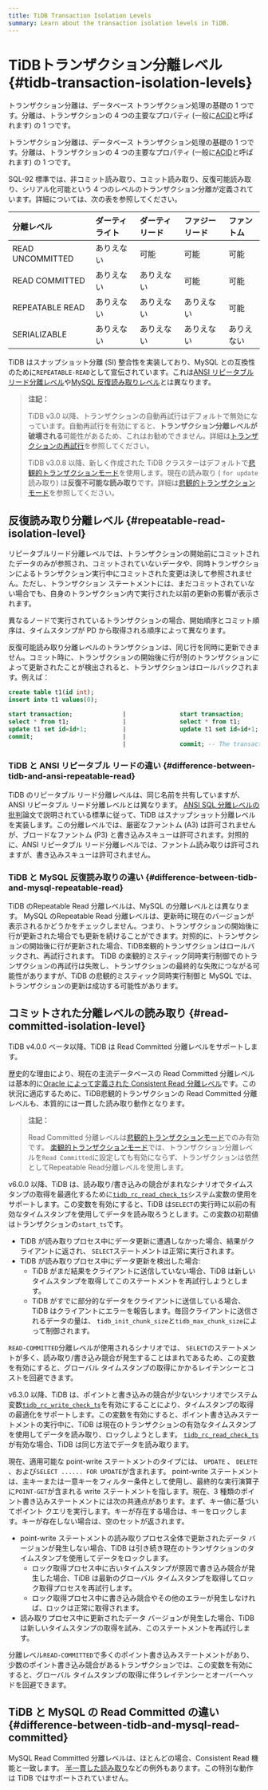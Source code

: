 ```yaml
---
title: TiDB Transaction Isolation Levels
summary: Learn about the transaction isolation levels in TiDB.
---
```


# TiDBトランザクション分離レベル {#tidb-transaction-isolation-levels}

<CustomContent platform="tidb">

トランザクション分離は、データベース トランザクション処理の基礎の 1 つです。分離は、トランザクションの 4 つの主要なプロパティ (一般に[ACID](/glossary.md#acid)と呼ばれます) の 1 つです。

</CustomContent>

<CustomContent platform="tidb-cloud">

トランザクション分離は、データベース トランザクション処理の基礎の 1 つです。分離は、トランザクションの 4 つの主要なプロパティ (一般に[ACID](/tidb-cloud/tidb-cloud-glossary.md#acid)と呼ばれます) の 1 つです。

</CustomContent>

SQL-92 標準では、非コミット読み取り、コミット読み取り、反復可能読み取り、シリアル化可能という 4 つのレベルのトランザクション分離が定義されています。詳細については、次の表を参照してください。

| 分離レベル            | ダーティライト | ダーティリード | ファジーリード | ファントム |
| :--------------- | :------ | :------ | :------ | :---- |
| READ UNCOMMITTED | ありえない   | 可能      | 可能      | 可能    |
| READ COMMITTED   | ありえない   | ありえない   | 可能      | 可能    |
| REPEATABLE READ  | ありえない   | ありえない   | ありえない   | 可能    |
| SERIALIZABLE     | ありえない   | ありえない   | ありえない   | ありえない |

TiDB はスナップショット分離 (SI) 整合性を実装しており、MySQL との互換性のために`REPEATABLE-READ`として宣伝されています。これは[ANSI リピータブルリード分離レベル](#difference-between-tidb-and-ansi-repeatable-read)や[MySQL 反復読み取りレベル](#difference-between-tidb-and-mysql-repeatable-read)とは異なります。

> **注記：**
>
> TiDB v3.0 以降、トランザクションの自動再試行はデフォルトで無効になっています。自動再試行を有効にすると、**トランザクション分離レベルが破壊される**可能性があるため、これはお勧めできません。詳細は[トランザクションの再試行](/optimistic-transaction.md#automatic-retry)を参照してください。
>
> TiDB v3.0.8 以降、新しく作成された TiDB クラスターはデフォルトで[悲観的トランザクションモード](/pessimistic-transaction.md)を使用します。現在の読み取り ( `for update`読み取り) は**反復不可能な読み取り**です。詳細は[悲観的トランザクションモード](/pessimistic-transaction.md)を参照してください。

## 反復読み取り分離レベル {#repeatable-read-isolation-level}

リピータブルリード分離レベルでは、トランザクションの開始前にコミットされたデータのみが参照され、コミットされていないデータや、同時トランザクションによるトランザクション実行中にコミットされた変更は決して参照されません。ただし、トランザクション ステートメントには、まだコミットされていない場合でも、自身のトランザクション内で実行された以前の更新の影響が表示されます。

異なるノードで実行されているトランザクションの場合、開始順序とコミット順序は、タイムスタンプが PD から取得される順序によって異なります。

反復可能読み取り分離レベルのトランザクションは、同じ行を同時に更新できません。コミット時に、トランザクションの開始後に行が別のトランザクションによって更新されたことが検出されると、トランザクションはロールバックされます。例えば：

```sql
create table t1(id int);
insert into t1 values(0);

start transaction;              |               start transaction;
select * from t1;               |               select * from t1;
update t1 set id=id+1;          |               update t1 set id=id+1; -- In pessimistic transactions, the `update` statement executed later waits for the lock until the transaction holding the lock commits or rolls back and releases the row lock.
commit;                         |
                                |               commit; -- The transaction commit fails and rolls back. Pessimistic transactions can commit successfully.
```

### TiDB と ANSI リピータブル リードの違い {#difference-between-tidb-and-ansi-repeatable-read}

TiDB のリピータブル リード分離レベルは、同じ名前を共有していますが、ANSI リピータブル リード分離レベルとは異なります。 [ANSI SQL 分離レベルの批判](https://www.microsoft.com/en-us/research/wp-content/uploads/2016/02/tr-95-51.pdf)論文で説明されている標準に従って、TiDB はスナップショット分離レベルを実装します。この分離レベルでは、厳密なファントム (A3) は許可されませんが、ブロードなファントム (P3) と書き込みスキューは許可されます。対照的に、ANSI リピータブル リード分離レベルでは、ファントム読み取りは許可されますが、書き込みスキューは許可されません。

### TiDB と MySQL 反復読み取りの違い {#difference-between-tidb-and-mysql-repeatable-read}

TiDB のRepeatable Read 分離レベルは、MySQL の分離レベルとは異なります。 MySQL のRepeatable Read 分離レベルは、更新時に現在のバージョンが表示されるかどうかをチェックしません。つまり、トランザクションの開始後に行が更新された場合でも更新を続けることができます。対照的に、トランザクションの開始後に行が更新された場合、TiDB楽観的トランザクションはロールバックされ、再試行されます。 TiDB の楽観的ミスティック同時実行制御でのトランザクションの再試行は失敗し、トランザクションの最終的な失敗につながる可能性がありますが、TiDB の悲観的ミスティック同時実行制御と MySQL では、トランザクションの更新は成功する可能性があります。

## コミットされた分離レベルの読み取り {#read-committed-isolation-level}

TiDB v4.0.0 ベータ以降、TiDB は Read Committed 分離レベルをサポートします。

歴史的な理由により、現在の主流データベースの Read Committed 分離レベルは基本的に[Oracle によって定義された Consistent Read 分離レベル](https://docs.oracle.com/cd/B19306_01/server.102/b14220/consist.htm)です。この状況に適応するために、TiDB悲観的トランザクションの Read Committed 分離レベルも、本質的には一貫した読み取り動作となります。

> **注記：**
>
> Read Committed 分離レベルは[悲観的トランザクションモード](/pessimistic-transaction.md)でのみ有効です。 [楽観的トランザクションモード](/optimistic-transaction.md)では、トランザクション分離レベルを`Read Committed`に設定しても有効にならず、トランザクションは依然としてRepeatable Read分離レベルを使用します。

v6.0.0 以降、TiDB は、読み取り/書き込みの競合がまれなシナリオでタイムスタンプの取得を最適化するために[`tidb_rc_read_check_ts`](/system-variables.md#tidb_rc_read_check_ts-new-in-v600)システム変数の使用をサポートします。この変数を有効にすると、TiDB は`SELECT`の実行時に以前の有効なタイムスタンプを使用してデータを読み取ろうとします。この変数の初期値はトランザクションの`start_ts`です。

-   TiDB が読み取りプロセス中にデータ更新に遭遇しなかった場合、結果がクライアントに返され、 `SELECT`ステートメントは正常に実行されます。
-   TiDB が読み取りプロセス中にデータ更新を検出した場合:
    -   TiDB がまだ結果をクライアントに送信していない場合、TiDB は新しいタイムスタンプを取得してこのステートメントを再試行しようとします。
    -   TiDB がすでに部分的なデータをクライアントに送信している場合、TiDB はクライアントにエラーを報告します。毎回クライアントに送信されるデータの量は、 `tidb_init_chunk_size`と`tidb_max_chunk_size`によって制御されます。

`READ-COMMITTED`分離レベルが使用されるシナリオでは、 `SELECT`のステートメントが多く、読み取り/書き込み競合が発生することはまれであるため、この変数を有効にすると、グローバル タイムスタンプの取得にかかるレイテンシーとコストを回避できます。

v6.3.0 以降、TiDB は、ポイントと書き込みの競合が少ないシナリオでシステム変数[`tidb_rc_write_check_ts`](/system-variables.md#tidb_rc_write_check_ts-new-in-v630)を有効にすることにより、タイムスタンプの取得の最適化をサポートします。この変数を有効にすると、ポイント書き込みステートメントの実行中に、TiDB は現在のトランザクションの有効なタイムスタンプを使用してデータを読み取り、ロックしようとします。 [`tidb_rc_read_check_ts`](/system-variables.md#tidb_rc_read_check_ts-new-in-v600)が有効な場合、TiDB は同じ方法でデータを読み取ります。

現在、適用可能な point-write ステートメントのタイプには、 `UPDATE` 、 `DELETE` 、および`SELECT ...... FOR UPDATE`が含まれます。 point-write ステートメントは、主キーまたは一意キーをフィルター条件として使用し、最終的な実行演算子に`POINT-GET`が含まれる write ステートメントを指します。現在、3 種類のポイント書き込みステートメントには次の共通点があります。まず、キー値に基づいてポイント クエリを実行します。キーが存在する場合は、キーをロックします。キーが存在しない場合は、空のセットが返されます。

-   point-write ステートメントの読み取りプロセス全体で更新されたデータ バージョンが発生しない場合、TiDB は引き続き現在のトランザクションのタイムスタンプを使用してデータをロックします。
    -   ロック取得プロセス中に古いタイムスタンプが原因で書き込み競合が発生した場合、TiDB は最新のグローバル タイムスタンプを取得してロック取得プロセスを再試行します。
    -   ロック取得プロセス中に書き込み競合やその他のエラーが発生しなければ、ロックは正常に取得されます。
-   読み取りプロセス中に更新されたデータ バージョンが発生した場合、TiDB は新しいタイムスタンプの取得を試み、このステートメントを再試行します。

分離レベル`READ-COMMITTED`で多くのポイント書き込みステートメントがあり、少数のポイント書き込み競合があるトランザクションでは、この変数を有効にすると、グローバル タイムスタンプの取得に伴うレイテンシーとオーバーヘッドを回避できます。

## TiDB と MySQL の Read Committed の違い {#difference-between-tidb-and-mysql-read-committed}

MySQL Read Committed 分離レベルは、ほとんどの場合、Consistent Read 機能と一致します。 [半一貫した読み取り](https://dev.mysql.com/doc/refman/8.0/en/innodb-transaction-isolation-levels.html)などの例外もあります。この特別な動作は TiDB ではサポートされていません。
